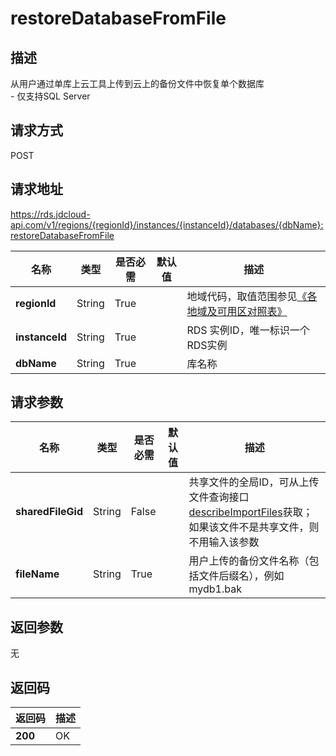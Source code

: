 # restoreDatabaseFromFile


## 描述
从用户通过单库上云工具上传到云上的备份文件中恢复单个数据库<br>- 仅支持SQL Server

## 请求方式
POST

## 请求地址
https://rds.jdcloud-api.com/v1/regions/{regionId}/instances/{instanceId}/databases/{dbName}:restoreDatabaseFromFile

|名称|类型|是否必需|默认值|描述|
|---|---|---|---|---|
|**regionId**|String|True| |地域代码，取值范围参见[《各地域及可用区对照表》](../Enum-Definitions/Regions-AZ.md)|
|**instanceId**|String|True| |RDS 实例ID，唯一标识一个RDS实例|
|**dbName**|String|True| |库名称|

## 请求参数
|名称|类型|是否必需|默认值|描述|
|---|---|---|---|---|
|**sharedFileGid**|String|False| |共享文件的全局ID，可从上传文件查询接口[describeImportFiles](../Cloud-on-Single-Database/describeImportFiles.md)获取；如果该文件不是共享文件，则不用输入该参数|
|**fileName**|String|True| |用户上传的备份文件名称（包括文件后缀名），例如mydb1.bak|


## 返回参数
无


## 返回码
|返回码|描述|
|---|---|
|**200**|OK|
